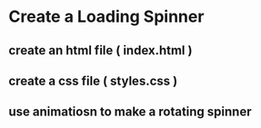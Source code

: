 # Create a Loading Spinner

## create an html file ( index.html )

## create a css file ( styles.css )

## use animatiosn to make a rotating spinner

